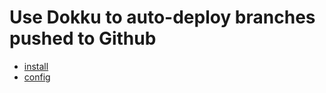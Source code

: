 # Use Dokku to auto-deploy branches pushed to Github

* [install](install.md)
* [config](config.md)
